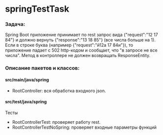 # springTestTask

### Задача: 
Spring Boot приложение принимает по rest запрос вида {"request":"12 17 84"} и должно вернуть {"response":"13 18 85"} (все числа больше на 1). Если в строке буква (например {"request":"й12а 17 84и"}), то приложение падает с 502 http-кодом и сообщает, что "в запросе не все числа". Метод в контроллере не должен возвращать ResponseEntity. 

### Описание пакетов и классов:
#### src/main/java/spring
* RootController: вся обработка входного json.

#### src/test/java/spring
Тесты
* RootControllerTest: проверяет работу rest.
* RootControllerTestNoSpring: проверяет входные параметры функций
